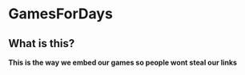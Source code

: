 # GamesForDays
## What is this?
**This is the way we embed our games so people wont steal our links**
